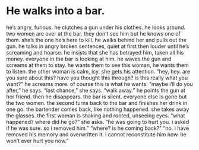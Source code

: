 # He walks into a bar.

he’s angry, furious. he clutches a gun under his clothes. he looks around. two women are over at the bar. they don’t see him but he knows one of them. she’s the one he’s here to kill. he walks behind her and pulls out the gun. he talks in angry broken sentences, quiet at first then louder until he’s screaming and hoarse. he insists that she has betrayed him, taken all his money. everyone in the bar is looking at him. he waves the gun and screams at them to stay. he wants them to see this woman, he wants them to listen. the other woman is calm, icy. she gets his attention. “hey, hey. are you sure about this? have you thought this through? is this really what you want?” he screams more. of course this is what he wants. “maybe i’ll do you after,” he says. “last chance,” she says. “walk away.” he points the gun at her friend. then he disappears. the bar is silent. everyone else is gone but the two women. the second turns back to the bar and finishes her drink in one go. the bartender comes back, like nothing happened. she takes away the glasses. the first woman is shaking and rooted, unseeing eyes. “what happened? where did he go?” she asks. “he was going to hurt you. i asked if he was sure. so i removed him.” “where? is he coming back?” “no. i have removed his memory and overwritten it. i cannot reconstitute him now. he won’t ever hurt you now.”